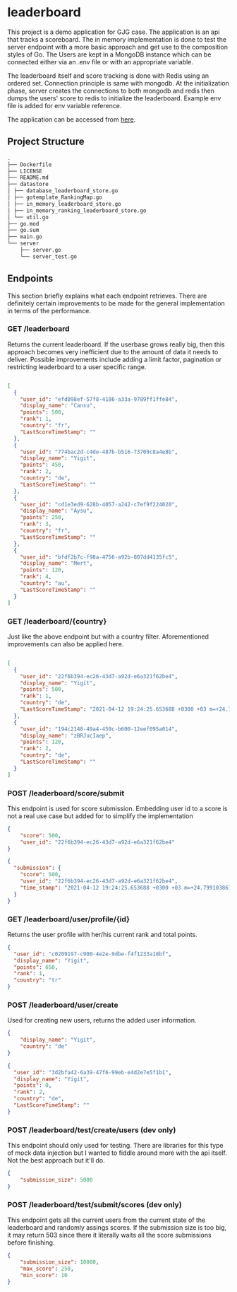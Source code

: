# leaderboard

This project is a demo application for GJG case. The application is an api that tracks a scoreboard. The in memory implementation
is done to test the server endpoint with a more basic approach and get use to the composition styles of Go. The Users are kept 
in a MongoDB instance which can be connected either via an .env file or with an appropriate variable. 

The leaderboard itself and score tracking is done with Redis using an ordered set. Connection principle is same with mongodb.
At the initialization phase, server creates the connections to both mongodb and redis then dumps the users' score to redis to initialize
the leaderboard. Example env file is added for env variable reference.

The application can be accessed from [here](https://shielded-basin-78769.herokuapp.com/leaderboard).

## Project Structure 

```bash
.
├── Dockerfile
├── LICENSE
├── README.md
├── datastore
│ ├── database_leaderboard_store.go
│ ├── gotemplate_RankingMap.go
│ ├── in_memory_leaderboard_store.go
│ ├── in_memory_ranking_leaderboard_store.go
│ └── util.go
├── go.mod
├── go.sum
├── main.go
└── server
    ├── server.go
    └── server_test.go

```


## Endpoints 

This section briefly explains what each endpoint retrieves. There are definitely certain improvements to be made for the 
general implementation in terms of the performance.

### GET /leaderboard

Returns the current leaderboard. If the userbase grows really big, then this approach becomes very inefficient due
to the amount of data it needs to deliver. Possible improvements include adding a limit factor, pagination or 
restricting leaderboard to a user specific range. 

```json

[
  {
    "user_id": "efd098ef-57f8-4186-a33a-9789ff1ffe84",
    "display_name": "Cansu",
    "points": 500,
    "rank": 1,
    "country": "fr",
    "LastScoreTimeStamp": ""
  },
  {
    "user_id": "774bac2d-c4de-487b-b516-73709c8a4e8b",
    "display_name": "Yigit",
    "points": 450,
    "rank": 2,
    "country": "de",
    "LastScoreTimeStamp": ""
  },
  {
    "user_id": "cd1e3ed9-628b-4057-a242-c7ef9f224020",
    "display_name": "Aysu",
    "points": 250,
    "rank": 3,
    "country": "fr",
    "LastScoreTimeStamp": ""
  },
  {
    "user_id": "bfdf2b7c-f98a-4756-a92b-807dd4135fc5",
    "display_name": "Mert",
    "points": 120,
    "rank": 4,
    "country": "au",
    "LastScoreTimeStamp": ""
  }
]
```

### GET /leaderboard/{country}

Just like the above endpoint but with a country filter. Aforementioned improvements can also be applied here.

```json

[
  {
    "user_id": "22f6b394-ec26-43d7-a92d-e6a321f62be4",
    "display_name": "Yigit",
    "points": 500,
    "rank": 1,
    "country": "de",
    "LastScoreTimeStamp": "2021-04-12 19:24:25.653688 +0300 +03 m=+24.799103861"
  },
  {
    "user_id": "194c2148-49a4-459c-b600-12eef095a014",
    "display_name": "zBRJucIaep",
    "points": 120,
    "rank": 2,
    "country": "de",
    "LastScoreTimeStamp": ""
  }
]

```

### POST /leaderboard/score/submit

This endpoint is used for score submission. Embedding user id to a score is not a real use case but added for
to simplify the implementation

```json
{
	"score": 500,
	"user_id": "22f6b394-ec26-43d7-a92d-e6a321f62be4"
}
```

```json
{
  "submission": {
    "score": 500,
    "user_id": "22f6b394-ec26-43d7-a92d-e6a321f62be4",
    "time_stamp": "2021-04-12 19:24:25.653688 +0300 +03 m=+24.799103861"
  }
}
```

### GET /leaderboard/user/profile/{id}

Returns the user profile with her/his current rank and total points.

```json
{
  "user_id": "c0209197-c900-4e2e-9dbe-f4f1233a18bf",
  "display_name": "Yigit",
  "points": 650,
  "rank": 1,
  "country": "tr"
}
```

### POST /leaderboard/user/create

 Used for creating new users, returns the added user information.

```json
{
	"display_name": "Yigit",
	"country": "de"
}
```

```json
{
  "user_id": "3d2bfa42-6a39-47f6-99eb-e4d2e7e5f1b1",
  "display_name": "Yigit",
  "points": 0,
  "rank": 2,
  "country": "de",
  "LastScoreTimeStamp": ""
}
```

### POST /leaderboard/test/create/users (dev only)

This endpoint should only used for testing. There are libraries for this type of mock data injection but I wanted to 
fiddle around more with the api itself. Not the best approach but it'll do.

```json
{
	"submission_size": 5000
}
```

### POST /leaderboard/test/submit/scores (dev only)

This endpoint gets all the current users from the current state of the leaderboard and randomly assings scores. If the 
submission size is too big, it may return 503 since there it literally waits all the score submissions before finishing.

```json
{
	"submission_size": 10000,
	"max_score": 250,
	"min_score": 10
}
```


